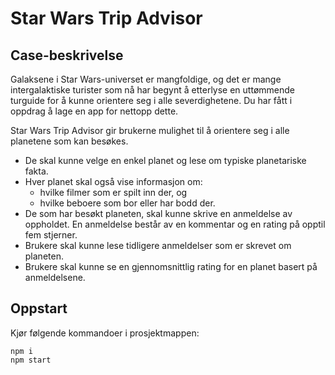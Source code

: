 # Star Wars Trip Advisor

## Case-beskrivelse

Galaksene i Star Wars-universet er mangfoldige, og det er mange intergalaktiske turister som nå har begynt å etterlyse en uttømmende turguide for å kunne orientere seg i alle severdighetene. Du har fått i oppdrag å lage en app for nettopp dette.

Star Wars Trip Advisor gir brukerne mulighet til å orientere seg i alle planetene som kan besøkes.

* De skal kunne velge en enkel planet og lese om typiske planetariske fakta.
* Hver planet skal også vise informasjon om:
  * hvilke filmer som er spilt inn der, og
  * hvilke beboere som bor eller har bodd der.
* De som har besøkt planeten, skal kunne skrive en anmeldelse av oppholdet. En anmeldelse består av en kommentar og en rating på opptil fem stjerner.
* Brukere skal kunne lese tidligere anmeldelser som er skrevet om planeten.
* Brukere skal kunne se en gjennomsnittlig rating for en planet basert på anmeldelsene.

## Oppstart

Kjør følgende kommandoer i prosjektmappen:

```
npm i
npm start
```
